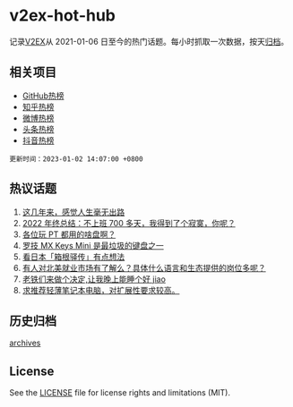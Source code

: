 # v2ex-hot-hub

 记录[V2EX](https://www.v2ex.com/)从 2021-01-06 日至今的热门话题。每小时抓取一次数据，按天[归档](archives)。
 
 ## 相关项目

- [GitHub热榜](https://github.com/lonnyzhang423/github-hot-hub)
- [知乎热榜](https://github.com/lonnyzhang423/zhihu-hot-hub)
- [微博热榜](https://github.com/lonnyzhang423/weibo-hot-hub)
- [头条热榜](https://github.com/lonnyzhang423/toutiao-hot-hub)
- [抖音热榜](https://github.com/lonnyzhang423/douyin-hot-hub)


 `更新时间：2023-01-02 14:07:00 +0800`

## 热议话题

1. [这几年来，感觉人生毫无出路](https://www.v2ex.com/t/905915)
1. [2022 年终总结：不上班 700 多天，我得到了个寂寞，你呢？](https://www.v2ex.com/t/905969)
1. [各位玩 PT 都用的啥盘啊？](https://www.v2ex.com/t/906013)
1. [罗技 MX Keys Mini 是最垃圾的键盘之一](https://www.v2ex.com/t/905931)
1. [看日本「箱根驿传」有点想法](https://www.v2ex.com/t/906024)
1. [有人对北美就业市场有了解么？具体什么语言和生态提供的岗位多呢？](https://www.v2ex.com/t/906022)
1. [老铁们来做个决定,让我晚上能睡个好 jiao](https://www.v2ex.com/t/905963)
1. [求推荐轻薄笔记本电脑，对扩展性要求较高。](https://www.v2ex.com/t/905940)

## 历史归档

[archives](archives)

## License

See the [LICENSE](LICENSE) file for license rights and limitations (MIT).
